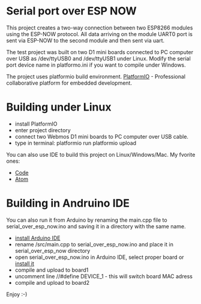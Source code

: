 # Serial port over ESP NOW
This project creates a two-way connection between two ESP8266 modules using the ESP-NOW protocol. All data arriving on the module UART0 port is sent via ESP-NOW to the second module and then sent via uart. 

The test project was built on two D1 mini boards connected to PC computer over USB as /dev/ttyUSB0 and /dev/ttyUSB1 under Linux.
Modify the serial port device name in platformo.ini if you want to compile under Windows.

The project uses platformio build environment. 
[PlatformIO](https://platformio.org/) - Professional collaborative platform for embedded development.

# Building under Linux
* install PlatformIO
* enter project directory
* connect two Webmos D1 mini boards to PC computer over USB cable.
* type in terminal:
  platformio run
  platformio upload

You can also use IDE to build this project on Linux/Windows/Mac. My fvorite ones:
* [Code](https://code.visualstudio.com/) 
* [Atom](https://atom.io/)

# Building in Andruino IDE
You can also run it from Arduino by renaming the main.cpp file to serial_over_esp_now.ino and saving it in a directory with the same name.
* [install Arduino IDE](https://www.arduino.cc/en/main/OldSoftwareReleases)
* rename /src/main.cpp to serial_over_esp_now.ino and place it in serial_over_esp_now directory
* open serial_over_esp_now.ino in Arduino IDE, select proper board or [install it](https://randomnerdtutorials.com/how-to-install-esp8266-board-arduino-ide/)
* compile and upload to board1
* uncomment line //#define DEVICE_1 - this will switch board MAC adress
* compile and upload to board2

Enjoy :-)
